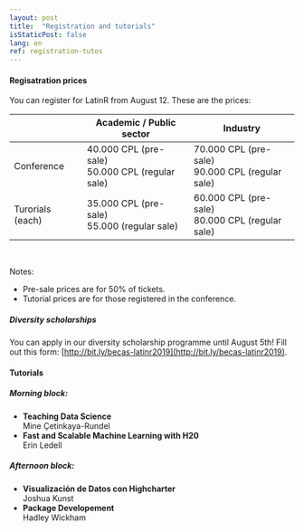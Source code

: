```yaml
---
layout: post
title:  "Registration and tutorials"
isStaticPost: false
lang: en
ref: registration-tutos
---
```



#### Regisatration prices

You can register for LatinR from August 12. These are the prices:

<table class="table-price">
<thead><tr class="tableizer-firstrow"><th> </th><th> Academic / Public sector </th><th> Industry </th></tr></thead><tbody>
 <tr><td>Conference </td><td> 40.000 CPL (pre-sale) <br/> 50.000 CPL (regular sale) </td><td> 70.000 CPL (pre-sale) <br> 90.000 CPL (regular sale) </td></tr>
 <tr><td>Turorials (each) </td><td> 35.000 CPL (pre-sale)  <br> 55.000 (regular sale) </td><td>60.000 CPL (pre-sale) <br> 80.000 CPL (regular sale)</td></tr>
</tbody></table>
<br>

Notes: 
- Pre-sale prices are for 50% of tickets. 
- Tutorial prices are for those registered in the conference. 

##### Diversity scholarships

You can apply in our diversity scholarship programme until August 5th! Fill out this form: [http://bit.ly/becas-latinr2019](http://bit.ly/becas-latinr2019).

#### Tutorials

##### Morning block:

- **Teaching Data Science**   
   Mine Çetinkaya-Rundel
- **Fast and Scalable Machine Learning with H20**   
   Erin Ledell


##### Afternoon block:

- **Visualización de Datos con Highcharter**   
   Joshua Kunst
- **Package Developement**   
   Hadley Wickham